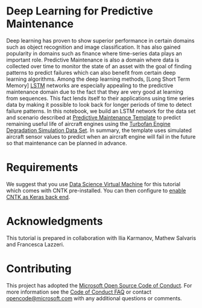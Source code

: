 # Deep Learning for Predictive Maintenance #
Deep learning has proven to show superior performance in certain domains such as object recognition and image classification. It has also gained popularity in domains such as finance where time-series data plays an important role. Predictive Maintenance is also a domain where data is collected over time to monitor the state of an asset with the goal of finding patterns to predict failures which can also benefit from certain deep learning algorithms. Among the deep learning methods, [Long Short Term Memory] [LSTM](http://colah.github.io/posts/2015-08-Understanding-LSTMs/) networks are especially appealing to the predictive maintenance domain due to the fact that they are very good at learning from sequences. This fact lends itself to their applications using time series data by making it possible to look back for longer periods of time to detect failure patterns. In this notebook, we build an LSTM network for the data set and scenario described at [Predictive Maintenance Template](https://gallery.cortanaintelligence.com/Collection/Predictive-Maintenance-Template-3) to predict remaining useful life of aircraft engines using the [Turbofan Engine Degradation Simulation Data Set](https://ti.arc.nasa.gov/tech/dash/pcoe/prognostic-data-repository/#turbofan). In summary, the template uses simulated aircraft sensor values to predict when an aircraft engine will fail in the future so that maintenance can be planned in advance.

# Requirements
 We suggest that you use [Data Science Virtual Machine](https://docs.microsoft.com/en-us/azure/machine-learning/machine-learning-data-science-virtual-machine-overview#whats-included-in-the-data-science-vm) for this tutorial which comes with CNTK pre-installed. You can then configure to [enable CNTK as Keras back end](https://docs.microsoft.com/en-us/cognitive-toolkit/Using-CNTK-with-Keras).
 
# Acknowledgments
This tutorial is prepared in collaboration with Ilia Karmanov, Mathew Salvaris and Francesca Lazzeri.

# Contributing

This project has adopted the [Microsoft Open Source Code of Conduct](https://opensource.microsoft.com/codeofconduct/). For more information see the [Code of Conduct FAQ](https://opensource.microsoft.com/codeofconduct/faq/) or contact [opencode@microsoft.com](mailto:opencode@microsoft.com) with any additional questions or comments.
